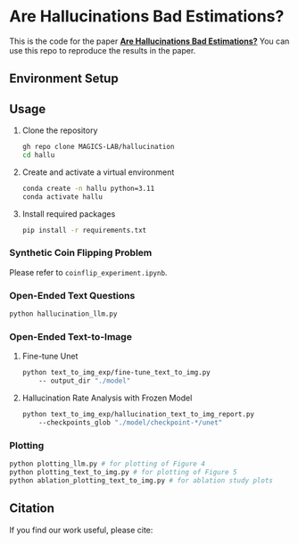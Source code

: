 # Are Hallucinations Bad Estimations?

This is the code for the paper [**Are Hallucinations Bad Estimations?**](https://arxiv.org/abs/2509.21473) You can use this repo to reproduce the results in the paper.

## Environment Setup

## Usage
1. Clone the repository
    ```bash
    gh repo clone MAGICS-LAB/hallucination
    cd hallu
    ```
2. Create and activate a virtual environment
    ```bash
    conda create -n hallu python=3.11
    conda activate hallu
    ```
3. Install required packages
    ```bash
    pip install -r requirements.txt
    ```

### Synthetic Coin Flipping Problem
Please refer to ```coinflip_experiment.ipynb```.

### Open-Ended Text Questions
```bash
python hallucination_llm.py
```

### Open-Ended Text-to-Image

1. Fine-tune Unet
    ```bash
    python text_to_img_exp/fine-tune_text_to_img.py
        -- output_dir "./model"
    ```
2. Hallucination Rate Analysis with Frozen Model
    ```bash
    python text_to_img_exp/hallucination_text_to_img_report.py                  
        --checkpoints_glob "./model/checkpoint-*/unet"
    ```

### Plotting
```bash
python plotting_llm.py # for plotting of Figure 4
python plotting_text_to_img.py # for plotting of Figure 5
python ablation_plotting_text_to_img.py # for ablation study plots
```

## Citation
If you find our work useful, please cite:
